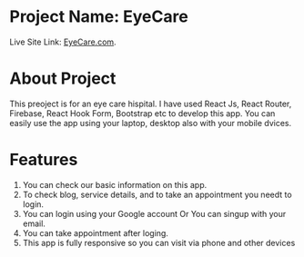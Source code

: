 # Project Name: EyeCare

Live Site Link: [EyeCare.com](https://assignment-10-healthcare.web.app/).

# About Project
This preoject is for an eye care hispital. I have used React Js, React Router, Firebase, React Hook Form, Bootstrap etc to develop this app. You can easily use the app using your laptop, desktop also with your mobile dvices.  

# Features
1. You can check our basic information on this app.
2. To check blog, service details, and to take an appointment you needt to login.
3. You can login using your Google account Or You can singup with your email.
4. You can take appointment after loging.
5. This app is fully responsive so  you can visit via phone and other devices
